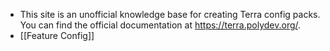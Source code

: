 - This site is an unofficial knowledge base for creating Terra config packs. You can find the official documentation at https://terra.polydev.org/.
- [[Feature Config]]